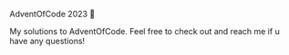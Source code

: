 AdventOfCode 2023 📜


My solutions to AdventOfCode. Feel free to check out and reach me if u have any questions!
